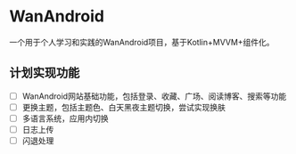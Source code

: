 # WanAndroid

一个用于个人学习和实践的WanAndroid项目，基于Kotlin+MVVM+组件化。

## 计划实现功能

- [ ] WanAndroid网站基础功能，包括登录、收藏、广场、阅读博客、搜索等功能
- [ ] 更换主题，包括主题色、白天黑夜主题切换，尝试实现换肤
- [ ] 多语言系统，应用内切换
- [ ] 日志上传
- [ ] 闪退处理
